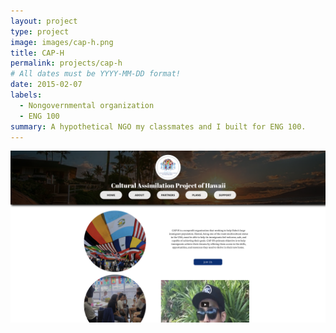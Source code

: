 ```yaml
---
layout: project
type: project
image: images/cap-h.png
title: CAP-H
permalink: projects/cap-h
# All dates must be YYYY-MM-DD format!
date: 2015-02-07
labels:
  - Nongovernmental organization
  - ENG 100
summary: A hypothetical NGO my classmates and I built for ENG 100.
---
```


<img class="ui rounded image" src="../images/cap-h-1.png">

